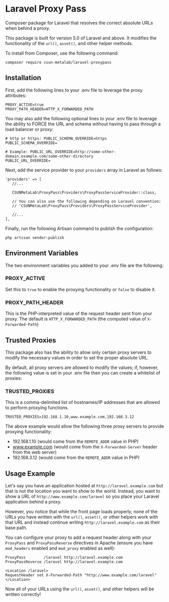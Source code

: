 # Laravel Proxy Pass
Composer package for Laravel that resolves the correct absolute URLs when behind a proxy.

This package is built for version 5.0 of Laravel and above. It modifies the functionality
of the `url()`, `asset()`, and other helper methods.

To install from Composer, use the following command:

```
composer require csun-metalab/laravel-proxypass
```

## Installation

First, add the following lines to your .env file to leverage the proxy attributes:

```
PROXY_ACTIVE=true
PROXY_PATH_HEADER=HTTP_X_FORWARDED_PATH
```

You may also add the following optional lines to your .env file to leverage the ability to FORCE the URL and schema without having to pass through a load balancer or proxy:

```
# http or https: PUBLIC_SCHEMA_OVERRIDE=https
PUBLIC_SCHEMA_OVERRIDE=

# Example: PUBLIC_URL_OVERRIDE=http://some-other-domain.example.com/some-other-directory
PUBLIC_URL_OVERRIDE=
```

Next, add the service provider to your `providers` array in Laravel as follows:

```
'providers' => [
   //...

   CSUNMetaLab\ProxyPass\Providers\ProxyPassServiceProvider::class,

   // You can also use the following depending on Laravel convention:
   // 'CSUNMetaLab\ProxyPass\Providers\ProxyPassServiceProvider',

   //...
],
```

Finally, run the following Artisan command to publish the configuration:

```
php artisan vendor:publish
```

## Environment Variables

The two environment variables you added to your .env file are the following:

### PROXY_ACTIVE

Set this to `true` to enable the proxying functionality or `false` to disable it.

### PROXY_PATH_HEADER

This is the PHP-interpreted value of the request header sent from your proxy. The
default is `HTTP_X_FORWARDED_PATH` (the computed value of `X-Forwarded-Path`)

## Trusted Proxies

This package also has the ability to allow only certain proxy servers to modify
the necessary values in order to set the proper absolute URL.

By default, all proxy servers are allowed to modify the values; if, however,
the following value is set in your .env file then you can create a whitelist of proxies:

### TRUSTED_PROXIES

This is a comma-delimited list of hostnames/IP addresses that are allowed to
perform proxying functions.

```
TRUSTED_PROXIES=192.168.1.10,www.example.com,192.168.3.12
```

The above example would allow the following three proxy servers to provide
proxying functionality:

* 192.168.1.10 (would come from the `REMOTE_ADDR` value in PHP)
* www.example.com (would come from the `X-Forwarded-Server` header from the web server)
* 192.168.3.12 (would come from the `REMOTE_ADDR` value in PHP)

## Usage Example

Let's say you have an application hosted at `http://laravel.example.com` but that is
not the location you want to show to the world. Instead, you want to show a URL of
`http://www.example.com/laravel` so you place your Laravel application behind a proxy.

However, you notice that while the front page loads properly, none of the URLs you
have written with the `url()`, `asset()`, or other helpers work with that URL and instead
continue writing `http://laravel.example.com` as their base path.

You can configure your proxy to add a request header along with your `ProxyPass` and
`ProxyPassReverse` directives in Apache (ensure you have `mod_headers` enabled and
`mod_proxy` enabled as well):

```
ProxyPass        /laravel http://laravel.example.com
ProxyPassReverse /laravel http://laravel.example.com

<Location /laravel>
RequestHeader set X-Forwarded-Path "http://www.example.com/laravel"
</Location>
```

Now all of your URLs using the `url()`, `asset()`, and other helpers will be written
correctly!
